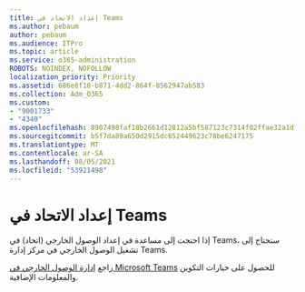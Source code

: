 ```yaml
---
title: إعداد الاتحاد في Teams
ms.author: pebaum
author: pebaum
ms.audience: ITPro
ms.topic: article
ms.service: o365-administration
ROBOTS: NOINDEX, NOFOLLOW
localization_priority: Priority
ms.assetid: 686e8f18-b871-4dd2-864f-8562947ab583
ms.collection: Adm_O365
ms.custom:
- "9001733"
- "4340"
ms.openlocfilehash: 8907498faf18b2661d12812a5bf587123c7314f02ffae32a1df9d073e6767401
ms.sourcegitcommit: b5f7da89a650d2915dc652449623c78be6247175
ms.translationtype: MT
ms.contentlocale: ar-SA
ms.lasthandoff: 08/05/2021
ms.locfileid: "53921498"
---
```

# <a name="set-up-teams-federation"></a>إعداد الاتحاد في Teams

إذا احتجت إلى مساعدة في إعداد الوصول الخارجي (اتحاد) في Teams، ستحتاج إلى تشغيل الوصول الخارجي في مركز إدارة Teams.

راجع [إدارة الوصول الخارجي في Microsoft Teams](https://docs.microsoft.com/microsoftteams/manage-external-access) للحصول على خيارات التكوين والمعلومات الإضافية.
